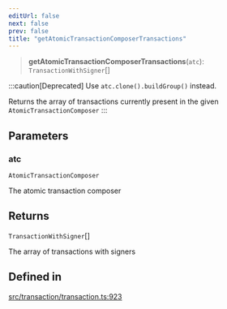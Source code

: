 ```yaml
---
editUrl: false
next: false
prev: false
title: "getAtomicTransactionComposerTransactions"
---
```


> **getAtomicTransactionComposerTransactions**(`atc`): `TransactionWithSigner`[]

:::caution[Deprecated]
Use `atc.clone().buildGroup()` instead.

Returns the array of transactions currently present in the given `AtomicTransactionComposer`
:::

## Parameters

### atc

`AtomicTransactionComposer`

The atomic transaction composer

## Returns

`TransactionWithSigner`[]

The array of transactions with signers

## Defined in

[src/transaction/transaction.ts:923](https://github.com/algorandfoundation/algokit-utils-ts/blob/87156fe9637eca52c0bc9e840c5804088cb40974/src/transaction/transaction.ts#L923)
